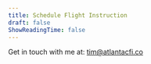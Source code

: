 ```yaml
---
title: Schedule Flight Instruction
draft: false
ShowReadingTime: false
---
```


Get in touch with me at: tim@atlantacfi.co